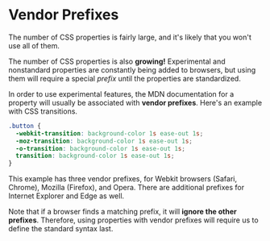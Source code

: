 # Vendor Prefixes

The number of CSS properties is fairly large, and it's likely that you won't use all of them.

The number of CSS properties is also **growing!** Experimental and nonstandard properties are constantly being added to browsers, but using them will require a special _prefix_ until the properties are standardized.

In order to use experimental features, the MDN documentation for a property will usually be associated with **vendor prefixes**. Here's an example with CSS transitions.

```css
.button {
  -webkit-transition: background-color 1s ease-out 1s;
  -moz-transition: background-color 1s ease-out 1s;
  -o-transition: background-color 1s ease-out 1s;
  transition: background-color 1s ease-out 1s;
}
```

This example has three vendor prefixes, for Webkit browsers \(Safari, Chrome\), Mozilla \(Firefox\), and Opera. There are additional prefixes for Internet Explorer and Edge as well.

Note that if a browser finds a matching prefix, it will **ignore the other prefixes**. Therefore, using properties with vendor prefixes will require us to define the standard syntax last.

